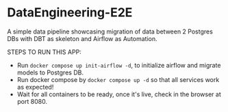# DataEngineering-E2E
A simple data pipeline showcasing migration of data between 2 Postgres DBs with DBT as skeleton and Airflow as Automation.

STEPS TO RUN THIS APP:
- Run `docker compose up init-airflow -d`, to initialize airflow and migrate models to Postgres DB. 
- Run docker compose by `docker compose up -d` so that all services work as expected! 
- Wait for all containers to be ready, once it's live, check in the browser at port 8080.

